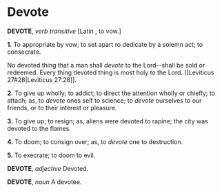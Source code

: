# Devote

**DEVOTE**, _verb transitive_ \[Latin , to vow.\]

**1.** To appropriate by vow; to set apart ro dedicate by a solemn act; to consecrate.

No devoted thing that a man shall _devote_ to the Lord--shall be sold or redeemed. Every thing devoted thing is most holy to the Lord. [[Leviticus 27#28|Leviticus 27:28]].

**2.** To give up wholly; to addict; to direct the attention wholly or chiefly; to attach; as, to _devote_ ones self to science; to _devote_ ourselves to our friends, or to their interest or pleasure.

**3.** To give up; to resign; as, aliens were devoted to rapine; the city was devoted to the flames.

**4.** To doom; to consign over; as, to _devote_ one to destruction.

**5.** To execrate; to doom to evil.

**DEVOTE**, _adjective_ Devoted.

**DEVOTE**, _noun_ A devotee.